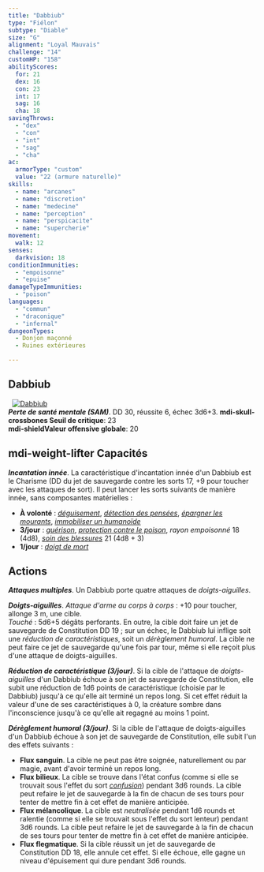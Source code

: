 ```yaml
---
title: "Dabbiub"
type: "Fiélon"
subtype: "Diable"
size: "G"
alignment: "Loyal Mauvais"
challenge: "14"
customHP: "158"
abilityScores:
  for: 21
  dex: 16
  con: 23
  int: 17
  sag: 16
  cha: 18
savingThrows:
  - "dex"
  - "con"
  - "int"
  - "sag"
  - "cha"
ac:
  armorType: "custom"
  value: "22 (armure naturelle)"
skills:
  - name: "arcanes"
  - name: "discretion"
  - name: "medecine"
  - name: "perception"
  - name: "perspicacite"
  - name: "supercherie"
movement:
  walk: 12
senses:
  darkvision: 18
conditionImmunities:
  - "empoisonne"
  - "epuise"
damageTypeImmunities:
  - "poison"
languages:
  - "commun"
  - "draconique"
  - "infernal"
dungeonTypes:
  - Donjon maçonné
  - Ruines extérieures

---
```

## Dabbiub
&nbsp;
[![Dabbiub](https://www.douaratil.fr/illustrations/fielon/dabbiubm.png)](https://www.douaratil.fr/illustrations/fielon/dabbiub.jpg)  
_**Perte de santé mentale (SAM)**_. DD 30, réussite 6, échec 3d6+3.
**<v-icon>mdi-skull-crossbones</v-icon> Seuil de critique**: 23      
**<v-icon>mdi-shield</v-icon>Valeur offensive globale**: 20   
## <v-icon>mdi-weight-lifter</v-icon> Capacités
_**Incantation innée**_. La caractéristique d'incantation innée d'un Dabbiub est le Charisme (DD du jet de sauvegarde contre les sorts 17, +9 pour toucher avec les attaques de sort). Il peut lancer les sorts suivants de manière innée, sans composantes matérielles :

* **À volonté** : [_déguisement_](/grimoire/deguisement/), [_détection des pensées_](/grimoire/detection-des-pensees/), [_épargner les mourants_](/grimoire/epargner-les-mourants/), [_immobiliser un humanoïde_](/grimoire/immobiliser-un-humanoide/)
* **3/jour** : [_guérison_](/grimoire/guerison/), [_protection contre le poison_](/grimoire/protection-contre-le-poison/), _rayon empoisonné_ 18 (4d8), [_soin des blessures_](/grimoire/soin-des-blessures/) 21 (4d8 + 3)
* **1/jour** : [_doigt de mort_](/grimoire/doigt-de-mort/)

## Actions
_**Attaques multiples**_. Un Dabbiub porte quatre attaques de _doigts-aiguilles_.

_**Doigts-aiguilles**_. _Attaque d'arme au corps à corps_ : +10 pour toucher, allonge 3 m, une cible.  
_Touché_ : 5d6+5 dégâts perforants. En outre, la cible doit faire un jet de sauvegarde de Constitution DD 19 ; sur un échec, le Dabbiub lui inflige soit une _réduction de caractéristiques_, soit un _dérèglement humoral_. La cible ne peut faire ce jet de sauvegarde qu'une fois par tour, même si elle reçoit plus d'une attaque de doigts-aiguilles.

_**Réduction de caractéristique (3/jour)**_. Si la cible de l'attaque de _doigts-aiguilles_ d'un Dabbiub échoue à son jet de sauvegarde de Constitution, elle subit une réduction de 1d6 points de caractéristique (choisie par le Dabbiub) jusqu'à ce qu'elle ait terminé un repos long. Si cet effet réduit la valeur d'une de ses caractéristiques à 0, la créature sombre dans l'inconscience jusqu'à ce qu'elle ait regagné au moins 1 point.

_**Dérèglement humoral (3/jour)**_. Si la cible de l'attaque de doigts-aiguilles d'un Dabbiub échoue à son jet de sauvegarde de Constitution, elle subit l'un des effets suivants :  
* **Flux sanguin**. La cible ne peut pas être soignée, naturellement ou par magie, avant d'avoir terminé un repos long.  
* **Flux bilieux**. La cible se trouve dans l'état confus (comme si elle se trouvait sous l'effet du sort [_confusion_](/grimoire/confusion/)) pendant 3d6 rounds. La cible peut refaire le jet de sauvegarde à la fin de chacun de ses tours pour tenter de mettre fin à cet effet de manière anticipée.  
* **Flux mélancolique**. La cible est _neutralisée_ pendant 1d6 rounds et ralentie (comme si elle se trouvait sous l'effet du sort lenteur) pendant 3d6 rounds. La cible peut refaire le jet de sauvegarde à la fin de chacun de ses tours pour tenter de mettre fin à cet effet de manière anticipée.  
* **Flux flegmatique**. Si la cible réussit un jet de sauvegarde de Constitution DD 18, elle annule cet effet. Si elle échoue, elle gagne un niveau d'épuisement qui dure pendant 3d6 rounds.

